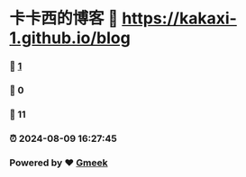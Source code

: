 # 卡卡西的博客 :link: https://kakaxi-1.github.io/blog 
### :page_facing_up: [1](https://kakaxi-1.github.io/blog/tag.html) 
### :speech_balloon: 0 
### :hibiscus: 11 
### :alarm_clock: 2024-08-09 16:27:45 
### Powered by :heart: [Gmeek](https://github.com/Meekdai/Gmeek)
